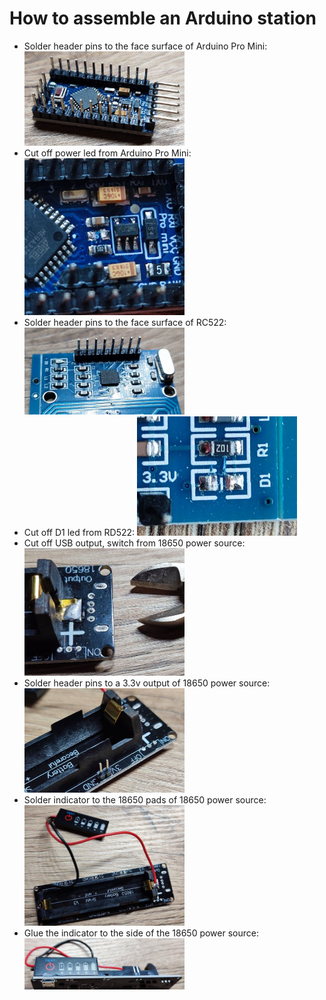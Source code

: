 # How to assemble an Arduino station

* Solder header pins to the face surface of Arduino Pro Mini: <img src="images/01-arduino-header-pins.jpg" width="256"/>
* Cut off power led from Arduino Pro Mini: <img src="images/07-cut-power-led-arduino.jpg" width="256"/>
* Solder header pins to the face surface of RC522: <img src="images/02-rc522-header-pins.jpg" width="256"/>
* Cut off D1 led from RD522: <img src="images/08-cut-off-led-rc522.jpg" width="256"/>
* Cut off USB output, switch from 18650 power source: <img src="images/03-cut-off-usb.jpg" width="256"/>
* Solder header pins to a 3.3v output of 18650 power source: <img src="images/04-power-header-pins.jpg" width="256"/>
* Solder indicator to the 18650 pads of 18650 power source: <img src="images/05-charge-indicator.jpg" width="256"/>
* Glue the indicator to the side of the 18650 power source: <img src="images/06-glue-charge-indicator.jpg" width="256"/>
